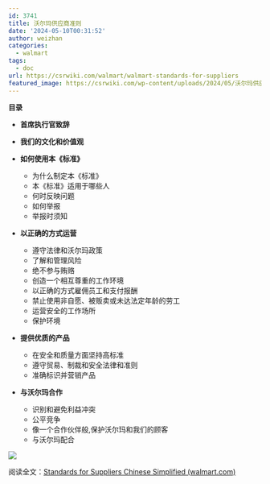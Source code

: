 ```yaml
---
id: 3741
title: 沃尔玛供应商准则
date: '2024-05-10T00:31:52'
author: weizhan
categories:
  - walmart
tags:
  - doc
url: https://csrwiki.com/walmart/walmart-standards-for-suppliers
featured_image: https://csrwiki.com/wp-content/uploads/2024/05/沃尔玛供应商准则.webp
---
```


**目录**

- **首席执行官致辞**

- **我们的文化和价值观**

- **如何使用本《标准》**

  - 为什么制定本《标准》
  - 本《标准》适用于哪些人
  - 何时反映问题
  - 如何举报
  - 举报时须知

- **以正确的方式运营**

  - 遵守法律和沃尔玛政策
  - 了解和管理风险
  - 绝不参与贿赂
  - 创造一个相互尊重的工作环境
  - 以正确的方式雇佣员工和支付报酬
  - 禁止使用非自愿、被贩卖或未达法定年龄的劳工
  - 运营安全的工作场所
  - 保护环境

- **提供优质的产品**

  - 在安全和质量方面坚持高标准
  - 遵守贸易、制裁和安全法律和准则
  - 准确标识并营销产品

- **与沃尔玛合作**

  - 识别和避免利益冲突
  - 公平竞争
  - 像一个合作伙伴般,保护沃尔玛和我们的顾客
  - 与沃尔玛配合

![](https://csrwiki.com/wp-content/uploads/2024/05/沃尔玛供应商标准-1024x752.webp)

阅读全文：[Standards for Suppliers Chinese Simplified (walmart.com)](https://corporate.walmart.com/content/dam/corporate/documents/suppliers/requirements/standards-for-suppliers-chinese-simplified.pdf)
